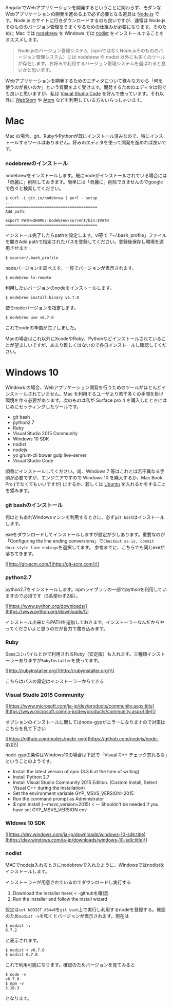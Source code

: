 AngularでWebアプリケーションを開発するということに関わらず、モダンなWebアプリケーションの開発を進める上で必ず必要となる道具は [Node.js](https://nodejs.org/ja/) です。Node.js のサイトに行きダウンロードするのも良いですが、通常は Node.js そのもののバージョン管理をうまくやるための仕組みが必要になります。そのために Mac では [nodebrew](https://github.com/hokaccha/nodebrew) を Windows では [nodist](https://github.com/marcelklehr/nodist) をインストールすることをオススメします。

> Node.jsのバージョン管理システム（npmではなくNode.jsそのもののバージョン管理システム）には nodebrew や nodist 以外にも多くのツールが存在します。お好みで利用するバージョン管理システムを選ばれると良いかと思います。

Webアプリケーションを開発するためのエディタについて様々な方から「何を使うのが良いのか」という質問をよく受けます。開発するためのエディタは何でも良いと思いますが、私は [Visual Studio Code](https://code.visualstudio.com/) を好んで使っています。それ以外に [WebStom](https://www.jetbrains.com/webstorm/) や [Atom](https://atom.io/) などを利用している方もいらっしゃいます。

# Mac

Mac の場合、git、RubyやPythonが既にインストール済みなので、特にインストールするツールはありません。好みのエディタを使って開発を進めれば良いです。

### nodebrewのインストール

nodebrewをインストールします。既にnodeがインストールされている場合には「奇麗に」削除しておきます。簡単には「奇麗に」削除できませんのでgoogleで色々と検索してください。

```
$ curl -L git.io/nodebrew | perl - setup
...
========================================
Add path:

export PATH=$HOME/.nodebrew/current/bin:$PATH
========================================
```

インストール完了したらpathを設定します。vi等で「~/.bash\_profile」ファイルを開きAdd pathで指定されたパスを登録してください。登録後保存し環境を適用させます：

```
$ source~/.bash_profile
```

nodeバージョンを調べます。一覧でバージョンが表示されます。

```
$ nodebrew ls-remote
```

利用したいバージョンのnodeをインストールします。

```
$ nodebrew install-binary v6.7.0
```

使うnodeバージョンを指定します。

```
$ nodebrew use v6.7.0
```

これでnodeの準備が完了しました。

Macの場合はこれ以外にXcodeやRuby、Pythonなどインストールされていることが望ましいですが、あまり難しくはないので各自インストールし確認してください。

# Windows 10

Windows の場合、Webアプリケーション開発を行うためのツールがほとんどインストールされていません。Mac を利用するユーザより若干多くの手間を掛け環境を作る必要があります。次のものは私が Surface pro 4 を購入したときにはじめにセッティングしたツールです。

* git bash
* python2.7
* Ruby
* Visual Studio 2015 Community
* Windows 10 SDK
* nodist
* nodejs
* yo grunt-cli bower gulp live-server
* Visual Studio Code

順番にインストールしてください。尚、Windows 7 等はこれとは若干異なる手順が必要ですが、エンジニアですので Windows 10 を購入するか、Mac Book Pro \(でなくてもいいですが\) にするか、若しくは [Ubuntu](https://www.ubuntu.com/) を入れるかをすることを望みます。

### git bashのインストール

何はともあれWindowsマシンを利用するときに、必ず`git bash`はインストールします。

exeをダウンロードしてインストールしますが設定が少しあります。重要なのが「Configuring the line ending conversions」で`Checkout as-is, commit Unix-style line endings`を選択してます。 参考までに、こちらでも同じexeが落ちてきます。

\[[http://git-scm.com/](http://git-scm.com/)\]

### python2.7

python2.7をインストールします。npmライブラリの一部でpythonを利用していますので必須です（3系使わず2系）。

\[[https://www.python.org/downloads/](https://www.python.org/downloads/)\]

インストール出来たらPATHを追加しておきます。インストーラーなんだからやってくださいよと思うのだが自力で書き込みます。

### Ruby

Sassコンパイルとかで利用されるRuby（安定版）も入れます。三種類インストーラーありますが`RubyInstaller`を使ってます。

\[[http://rubyinstaller.org/](http://rubyinstaller.org/)\]

こちらはパスの設定はインストーラーからできる

### Visual Studio 2015 Community

\[[https://www.microsoft.com/ja-jp/dev/products/community.aspx:title](https://www.microsoft.com/ja-jp/dev/products/community.aspx:title)\]

オプションのインストールに関してはnode-gypがエラーになりますので対策はこちらを見て下さい

\[[https://github.com/nodejs/node-gyp](https://github.com/nodejs/node-gyp)\]

node-gypの条件はWindows10の場合は下記で「Visual C++ チェック忘れるな」ということのようです。

* Install the latest version of npm \(3.3.6 at the time of writing\)
* Install Python 2.7
* Install Visual Studio Community 2015 Edition. \(Custom Install, Select Visual C++ during the installation\)
* Set the environment variable GYP\_MSVS\_VERSION=2015
* Run the command prompt as Administrator
* $ npm install \(--msvs\_version=2015\) 
  &lt;
  -- Shouldn't be needed if you have set GYP\_MSVS\_VERSION env

### WIdows 10 SDK

\[[https://dev.windows.com/ja-jp/downloads/windows-10-sdk:title](https://dev.windows.com/ja-jp/downloads/windows-10-sdk:title)\]

### nodist

MACでnodejs入れるときにnodebrewで入れたように、Windowsではnodistをインストールします。

インストーラーが用意されているのでダウンロードし実行する

1. Download the installer here\(
   &lt;
   -githubを確認\)
2. Run the installer and follow the install wizard

設定は`set NODIST_X64=0`を`git bash`上で実行し利用するnodeを登録する。確認のため`nodist -v`を叩くとバージョンが表示されます。現在は

```
$ nodist -v
0.7.2
```

と表示されます。

```
$ nodist + v6.7.0
$ nodist 6.7.0
```

これで利用可能になります。確認のためバージョンを見てみると

```
$ node -v
v6.7.0
$ npm -v
3.10.3
```

となります。



